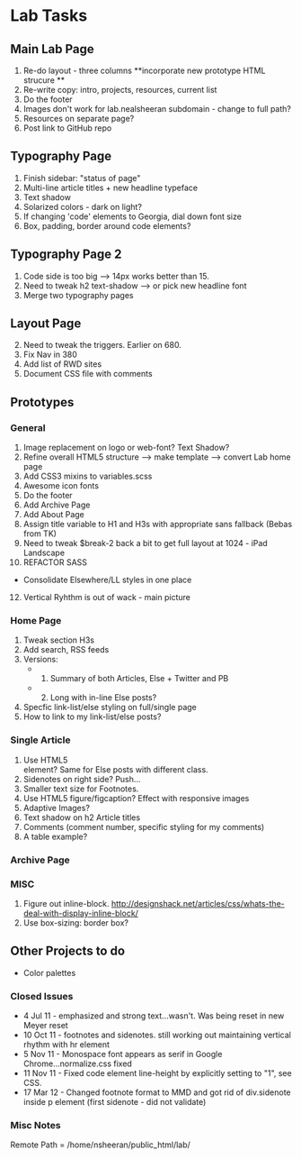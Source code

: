 # Lab Tasks

## Main Lab Page
1. Re-do layout - three columns **incorporate new prototype HTML strucure **
3. Re-write copy: intro, projects, resources, current list
4. Do the footer
5. Images don't work for lab.nealsheeran subdomain - change to full path?
6. Resources on separate page?
7. Post link to GitHub repo

## Typography Page
1. Finish sidebar: "status of page"
2. Multi-line article titles + new headline typeface
3. Text shadow
7. Solarized colors - dark on light?
8. If changing 'code' elements to Georgia, dial down font size
9. Box, padding, border around code elements?

## Typography Page 2
1. Code side is too big --> 14px works better than 15.
2. Need to tweak h2 text-shadow --> or pick new headline font
3. Merge two typography pages

## Layout Page
2. Need to tweak the triggers. Earlier on 680.
3. Fix Nav in 380
4. Add list of RWD sites
5. Document CSS file with comments

## Prototypes

### General
1. Image replacement on logo or web-font? Text Shadow?
3. Refine overall HTML5 structure --> make template --> convert Lab home page
4. Add CSS3 mixins to variables.scss
5. Awesome icon fonts
6. Do the footer
7. Add Archive Page
8. Add About Page
9. Assign title variable to H1 and H3s with appropriate sans fallback (Bebas from TK)
10. Need to tweak $break-2 back a bit to get full layout at 1024 - iPad Landscape
11. REFACTOR SASS
  - Consolidate Elsewhere/LL styles in one place
12. Vertical Ryhthm is out of wack - main picture

### Home Page
1. Tweak section H3s
2. Add search, RSS feeds
3. Versions:
	- 1) Summary of both Articles, Else + Twitter and PB
	- 2) Long with in-line Else posts?
4. Specfic link-list/else styling on full/single page
5. How to link to my link-list/else posts?

### Single Article
1. Use HTML5 <article> element? Same for Else posts with different class.
2. Sidenotes on right side? Push...
3. Smaller text size for Footnotes.
4. Use HTML5 figure/figcaption? Effect with responsive images
5. Adaptive Images?
6. Text shadow on h2 Article titles
7. Comments (comment number, specific styling for my comments)
8. A table example?

### Archive Page

### MISC
1. Figure out inline-block. http://designshack.net/articles/css/whats-the-deal-with-display-inline-block/
2. Use box-sizing: border box?

## Other Projects to do

- Color palettes


### Closed Issues

- 4 Jul 11 - emphasized and strong text...wasn't. Was being reset in new Meyer reset
- 10 Oct 11 - footnotes and sidenotes. still working out maintaining vertical rhythm with hr element
- 5 Nov 11 - Monospace font appears as serif in Google Chrome...normalize.css fixed
- 11 Nov 11 - Fixed code element line-height by explicitly setting to "1", see CSS.
- 17 Mar 12 - Changed footnote format to MMD and got rid of div.sidenote inside p element (first sidenote - did not validate)

### Misc Notes

Remote Path = /home/nsheeran/public_html/lab/

